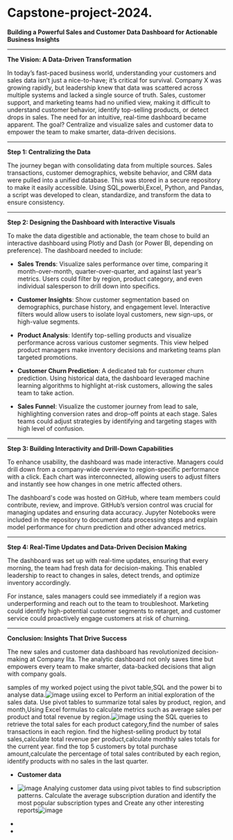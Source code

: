 # Capstone-project-2024.
**Building a Powerful Sales and Customer Data Dashboard for Actionable Business Insights**

---

**The Vision: A Data-Driven Transformation**

In today’s fast-paced business world, understanding your customers and sales data isn’t just a nice-to-have; it’s critical for survival. Company X was growing rapidly, but leadership knew that data was scattered across multiple systems and lacked a single source of truth. Sales, customer support, and marketing teams had no unified view, making it difficult to understand customer behavior, identify top-selling products, or detect drops in sales. The need for an intuitive, real-time dashboard became apparent. The goal? Centralize and visualize sales and customer data to empower the team to make smarter, data-driven decisions.

---

**Step 1: Centralizing the Data**

The journey began with consolidating data from multiple sources. Sales transactions, customer demographics, website behavior, and CRM data were pulled into a unified database. This was stored in a secure repository to make it easily accessible. Using SQL,powerbi,Excel, Python, and Pandas, a script was developed to clean, standardize, and transform the data to ensure consistency.

---

**Step 2: Designing the Dashboard with Interactive Visuals**

To make the data digestible and actionable, the team chose to build an interactive dashboard using Plotly and Dash (or Power BI, depending on preference). The dashboard needed to include:

- **Sales Trends**: Visualize sales performance over time, comparing it month-over-month, quarter-over-quarter, and against last year’s metrics. Users could filter by region, product category, and even individual salesperson to drill down into specifics.

- **Customer Insights**: Show customer segmentation based on demographics, purchase history, and engagement level. Interactive filters would allow users to isolate loyal customers, new sign-ups, or high-value segments.

- **Product Analysis**: Identify top-selling products and visualize performance across various customer segments. This view helped product managers make inventory decisions and marketing teams plan targeted promotions.

- **Customer Churn Prediction**: A dedicated tab for customer churn prediction. Using historical data, the dashboard leveraged machine learning algorithms to highlight at-risk customers, allowing the sales team to take action.

- **Sales Funnel**: Visualize the customer journey from lead to sale, highlighting conversion rates and drop-off points at each stage. Sales teams could adjust strategies by identifying and targeting stages with high level of confusion.

---

**Step 3: Building Interactivity and Drill-Down Capabilities**

To enhance usability, the dashboard was made interactive. Managers could drill down from a company-wide overview to region-specific performance with a click. Each chart was interconnected, allowing users to adjust filters and instantly see how changes in one metric affected others.

The dashboard's code was hosted on GitHub, where team members could contribute, review, and improve. GitHub’s version control was crucial for managing updates and ensuring data accuracy. Jupyter Notebooks were included in the repository to document data processing steps and explain model performance for churn prediction and other advanced metrics. 

---

**Step 4: Real-Time Updates and Data-Driven Decision Making**

The dashboard was set up with real-time updates, ensuring that every morning, the team had fresh data for decision-making. This enabled leadership to react to changes in sales, detect trends, and optimize inventory accordingly. 

For instance, sales managers could see immediately if a region was underperforming and reach out to the team to troubleshoot. Marketing could identify high-potential customer segments to retarget, and customer service could proactively engage customers at risk of churning.

---

**Conclusion: Insights That Drive Success**

The new sales and customer data dashboard has revolutionized decision-making at Company lita. The analytic dashboard not only saves time but empowers every team to make smarter, data-backed decisions that align with company goals.

samples of my worked poject using the pivot table,SQL and the power bi to analyse data.![image](https://github.com/user-attachments/assets/239eb0e2-a98d-4a41-ab66-69acfc4f1ed1) usiing excel to Perform an initial exploration of the sales data. Use pivot tables to summarize total sales by product, region, and month,Using Excel formulas to calculate metrics such as average sales per product and total revenue by region.![image](https://github.com/user-attachments/assets/a5e6a24d-6f1d-49c1-8ef9-974c5c59a1b3)
using the SQL queries to retrieve the total sales for each product category,find the number of sales transactions in each region.
 find the highest-selling product by total sales,calculate total revenue per product,calculate monthly sales totals for the current year.
 find the top 5 customers by total purchase amount,calculate the percentage of total sales contributed by each region, identify products with no sales in the last quarter.

-  **Customer data**
-  ![image](https://github.com/user-attachments/assets/8e90f978-58b3-4e34-ab3a-509bb33e7c33) Analying customer data using pivot tables to find subscription patterns.
 Calculate the average subscription duration and identify the most popular subscription types and Create any other interesting reports![image](https://github.com/user-attachments/assets/b3a6f1b6-91cb-415a-805a-c80b99204f2c)



-  

-  
